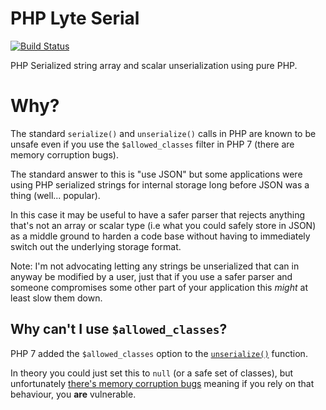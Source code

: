 # PHP Lyte Serial

[![Build Status](https://api.travis-ci.org/neerolyte/php-lyte-serial.svg?branch=master)](https://travis-ci.org/neerolyte/php-lyte-serial)

PHP Serialized string array and scalar unserialization using pure PHP.

# Why?

The standard `serialize()` and `unserialize()` calls in PHP are known to be unsafe even if you use the `$allowed_classes` filter in PHP 7 (there are memory corruption bugs).

The standard answer to this is "use JSON" but some applications were using PHP serialized strings for internal storage long before JSON was a thing (well... popular).

In this case it may be useful to have a safer parser that rejects anything that's not an array or scalar type (i.e what you could safely store in JSON) as a middle ground to harden a code base without having to immediately switch out the underlying storage format.

Note: I'm not advocating letting any strings be unserialized that can in anyway be modified by a user, just that if you use a safer parser and someone compromises some other part of your application this _might_ at least slow them down.

## Why can't I use `$allowed_classes`?

PHP 7 added the `$allowed_classes` option to the [`unserialize()`](http://php.net/unserialize) function.

In theory you could just set this to `null` (or a safe set of classes), but unfortunately [there's memory corruption bugs](https://media.ccc.de/v/33c3-7858-exploiting_php7_unserialize) meaning if you rely on that behaviour, you **are** vulnerable.